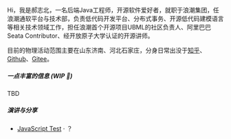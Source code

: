 Hi，我是郝志北，一名后端Java工程师，开源软件爱好者，就职于浪潮集团，任浪潮通软平台与技术部，负责低代码开发平台、分布式事务、开源低代码建模语言等相关技术领域工作，担任浪潮首个开源项目UBML的社区负责人、阿里巴巴Seata Contributor、经开放原子大学认证的开源讲师。

目前的物理活动范围主要在山东济南、河北石家庄，分身日常出没于[知乎](https://www.zhihu.com/people/gomamon-mm)、[Github](https://github.com/booogu)、[Gitee](https://gitee.com/haozhibei)。


##### 一点丰富的信息 (WIP 🚧)

TBD


##### 演讲与分享

- [JavaScript Test][1] · ？

[1]: //huangxuan.me/2015/07/09/js-module-7day/
